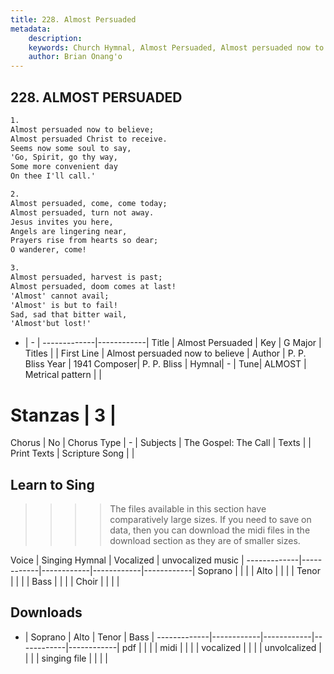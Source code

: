 ```yaml
---
title: 228. Almost Persuaded
metadata:
    description: 
    keywords: Church Hymnal, Almost Persuaded, Almost persuaded now to believe, 
    author: Brian Onang'o
---
```



## 228. ALMOST PERSUADED

```txt
1.
Almost persuaded now to believe; 
Almost persuaded Christ to receive. 
Seems now some soul to say, 
'Go, Spirit, go thy way, 
Some more convenient day 
On thee I'll call.' 

2.
Almost persuaded, come, come today; 
Almost persuaded, turn not away. 
Jesus invites you here, 
Angels are lingering near, 
Prayers rise from hearts so dear; 
O wanderer, come! 

3.
Almost persuaded, harvest is past; 
Almost persuaded, doom comes at last! 
'Almost' cannot avail; 
'Almost' is but to fail! 
Sad, sad that bitter wail, 
'Almost'but lost!'

```

- |   -  |
-------------|------------|
Title | Almost Persuaded |
Key | G Major |
Titles |  |
First Line | Almost persuaded now to believe |
Author | P. P. Bliss
Year | 1941
Composer| P. P. Bliss |
Hymnal|  - |
Tune| ALMOST |
Metrical pattern | |
# Stanzas | 3 |
Chorus | No |
Chorus Type | - |
Subjects | The Gospel: The Call |
Texts |  |
Print Texts | 
Scripture Song |  |
  
## Learn to Sing

>>>> The files available in this section have comparatively large sizes. If you need to save on data, then you can download the midi files in the download section as they are of smaller sizes.

Voice |  Singing Hymnal | Vocalized | unvocalized music |
-------------|------------|------------|------------|------------|
Soprano | | | |
Alto | | | |
Tenor | | | |
Bass | | | |
Choir | | | |

## Downloads

- |  Soprano | Alto | Tenor | Bass |
-------------|------------|------------|------------|------------|
pdf | | | |
midi | | | |
vocalized | | | |
unvolcalized | | | |
singing file | | | |
  